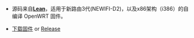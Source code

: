 - 源码来自[**Lean**](https://github.com/coolsnowwolf/lede "Lean")，适用于新路由3代(NEWIFI-D2)，以及x86架构（i386）的自编译 OpenWRT 固件。

- [下载固件](https://t.me/joinchat/SQeBuhqIFK_V2vDE) or [Release](https://github.com/aorosora/NEWIFI-D2-X86-LEDE/releases)
